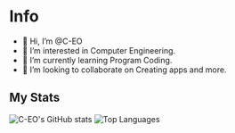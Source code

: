 # Info

- 👋 Hi, I’m @C-EO
- 👀 I’m interested in Computer Engineering.
- 🌱 I’m currently learning Program Coding.
- 💞️ I’m looking to collaborate on Creating apps and more.

## My Stats

![C-EO's GitHub stats](https://github-readme-stats.vercel.app/api?username=C-EO&show_icons=true&theme=dark)
![Top Languages](https://github-readme-stats.vercel.app/api/top-langs/?username=C-EO&show_icons=true&theme=dark)

<!---
C-EO/C-EO is a ✨ special ✨ repository because its `README.md` (this file) appears on your GitHub profile.
You can click the Preview link to take a look at your changes.
--->
